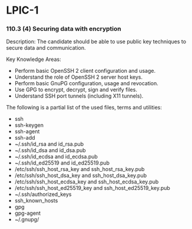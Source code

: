 # LPIC-1

### 110.3 (4) Securing data with encryption


Description: The candidate should be able to use public key techniques to secure data and communication.

Key Knowledge Areas:
 * Perform basic OpenSSH 2 client configuration and usage.
 * Understand the role of OpenSSH 2 server host keys.
 * Perform basic GnuPG configuration, usage and revocation.
 * Use GPG to encrypt, decrypt, sign and verify files.
 * Understand SSH port tunnels (including X11 tunnels).

The following is a partial list of the used files, terms and utilities:
 * ssh
 * ssh-keygen
 * ssh-agent
 * ssh-add
 * ~/.ssh/id_rsa and id_rsa.pub
 * ~/.ssh/id_dsa and id_dsa.pub
 * ~/.ssh/id_ecdsa and id_ecdsa.pub
 * ~/.ssh/id_ed25519 and id_ed25519.pub
 * /etc/ssh/ssh_host_rsa_key and ssh_host_rsa_key.pub
 * /etc/ssh/ssh_host_dsa_key and ssh_host_dsa_key.pub
 * /etc/ssh/ssh_host_ecdsa_key and ssh_host_ecdsa_key.pub
 * /etc/ssh/ssh_host_ed25519_key and ssh_host_ed25519_key.pub
 * ~/.ssh/authorized_keys
 * ssh_known_hosts
 * gpg
 * gpg-agent
 * ~/.gnupg/



